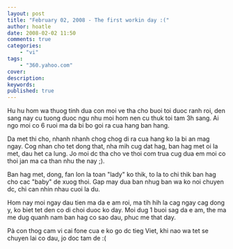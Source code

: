 ```yaml
---
layout: post
title: "February 02, 2008 - The first workin day :("
author: hoatle
date: 2008-02-02 11:50
comments: true
categories:
    - "vi"
tags:
    - "360.yahoo.com"
cover:
description:
keywords:
published: true
---
```


Hu hu hom wa thuog tinh dua con moi ve tha cho buoi toi duoc ranh roi, den sang nay cu tuong duoc
ngu nhu moi hom nen cu thuk toi tam 3h sang. Ai ngo moi co 6 ruoi ma da bi bo goi ra cua hang ban
hang.

<!-- more -->

Da met thi cho, nhanh nhanh chog chog di ra cua hang ko la bi an mag ngay. Cog nhan cho tet dong
that, nha mih cug dat hag, ban hag met oi la met, dau het ca lung. Jo moi dc tha cho ve thoi com
trua cug dua em moi co thoi jan ma ca than nhu the nay ;).

Ban hag met, dong, fan lon la toan "lady" ko thik, to la to chi thik ban hag cho cac "baby" de xuog
thoi. Gap may dua ban nhug ban wa ko noi chuyen dc, chi can nhin nhau cuoi la du.

Hom nay moi ngay dau tien ma da e am roi, ma tih hih la cag ngay cag dong y, ko biet tet den co di
choi duoc ko day. Moi dug 1 buoi sag da e am, the ma me dug quanh nam ban hag co sao dau, phuc me
that day.

Pà con thog cam vi cai fone cua e ko go dc tieg Viet, khi nao wa tet se chuyen lai co dau, jo doc
tam de :(

